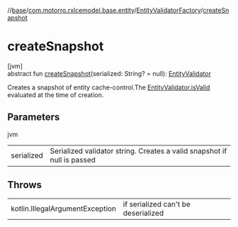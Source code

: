 //[base](../../../index.md)/[com.motorro.rxlcemodel.base.entity](../index.md)/[EntityValidatorFactory](index.md)/[createSnapshot](create-snapshot.md)

# createSnapshot

[jvm]\
abstract fun [createSnapshot](create-snapshot.md)(serialized: String? = null): [EntityValidator](../-entity-validator/index.md)

Creates a snapshot of entity cache-control.The [EntityValidator.isValid](../-entity-validator/is-valid.md) evaluated at the time of creation.

## Parameters

jvm

| | |
|---|---|
| serialized | Serialized validator string. Creates a valid snapshot if null is passed |

## Throws

| | |
|---|---|
| kotlin.IllegalArgumentException | if serialized can't be deserialized |
